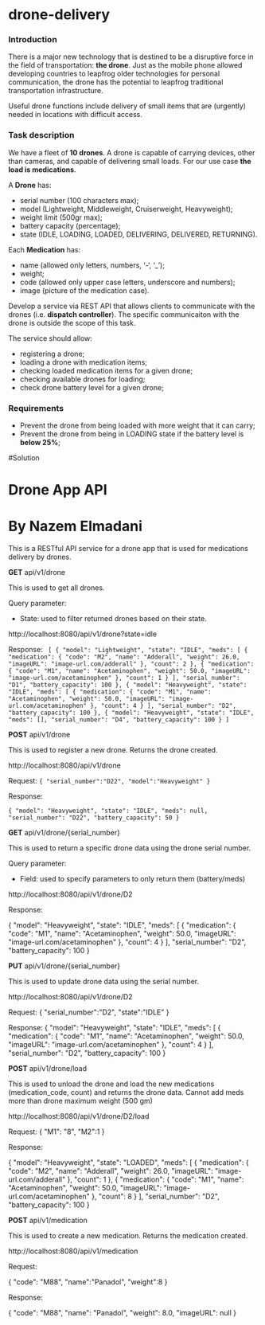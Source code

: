 # drone-delivery

### Introduction

There is a major new technology that is destined to be a disruptive force in the field of transportation: **the drone**. Just as the mobile phone allowed developing countries to leapfrog older technologies for personal communication, the drone has the potential to leapfrog traditional transportation infrastructure.

Useful drone functions include delivery of small items that are (urgently) needed in locations with difficult access.

### Task description

We have a fleet of **10 drones**. A drone is capable of carrying devices, other than cameras, and capable of delivering small loads. For our use case **the load is medications**.

A **Drone** has:
- serial number (100 characters max);
- model (Lightweight, Middleweight, Cruiserweight, Heavyweight);
- weight limit (500gr max);
- battery capacity (percentage);
- state (IDLE, LOADING, LOADED, DELIVERING, DELIVERED, RETURNING).

Each **Medication** has: 
- name (allowed only letters, numbers, ‘-‘, ‘_’);
- weight;
- code (allowed only upper case letters, underscore and numbers);
- image (picture of the medication case).

Develop a service via REST API that allows clients to communicate with the drones (i.e. **dispatch controller**). The specific communicaiton with the drone is outside the scope of this task. 

The service should allow:
- registering a drone;
- loading a drone with medication items;
- checking loaded medication items for a given drone; 
- checking available drones for loading;
- check drone battery level for a given drone;

### Requirements

- Prevent the drone from being loaded with more weight that it can carry;
- Prevent the drone from being in LOADING state if the battery level is **below 25%**;



#Solution


# **Drone App API**

# **By Nazem Elmadani**

This is a RESTful API service for a drone app that is used for medications delivery by drones.


**GET** api/v1/drone

This is used to get all drones.

Query parameter:

- State: used to filter returned drones based on their state.

http://localhost:8080/api/v1/drone?state=idle

Response:
`
[
    {
        "model": "Lightweight",
        "state": "IDLE",
        "meds": [
            {
                "medication": {
                    "code": "M2",
                    "name": "Adderall",
                    "weight": 26.0,
                    "imageURL": "image-url.com/adderall"
                },
                "count": 2
            },
            {
                "medication": {
                    "code": "M1",
                    "name": "Acetaminophen",
                    "weight": 50.0,
                    "imageURL": "image-url.com/acetaminophen"
                },
                "count": 1
            }
        ],
        "serial_number": "D1",
        "battery_capacity": 100
    },
    {
        "model": "Heavyweight",
        "state": "IDLE",
        "meds": [
            {
                "medication": {
                    "code": "M1",
                    "name": "Acetaminophen",
                    "weight": 50.0,
                    "imageURL": "image-url.com/acetaminophen"
                },
                "count": 4
            }
        ],
        "serial_number": "D2",
        "battery_capacity": 100
    },
    {
        "model": "Heavyweight",
        "state": "IDLE",
        "meds": [],
        "serial_number": "D4",
        "battery_capacity": 100
    }
]`

**POST** api/v1/drone

This is used to register a new drone. Returns the drone created.

http://localhost:8080/api/v1/drone

Request:
 `{
    "serial_number":"D22",
    "model":"Heavyweight"
}`

Response:

`{
    "model": "Heavyweight",
    "state": "IDLE",
    "meds": null,
    "serial_number": "D22",
    "battery_capacity": 50
}`

**GET** api/v1/drone/{serial_number}

This is used to return a specific drone data using the drone serial number.

Query parameter:

- Field: used to specify parameters to only return them (battery/meds)

http://localhost:8080/api/v1/drone/D2

Response:

{
    "model": "Heavyweight",
    "state": "IDLE",
    "meds": [
        {
            "medication": {
                "code": "M1",
                "name": "Acetaminophen",
                "weight": 50.0,
                "imageURL": "image-url.com/acetaminophen"
            },
            "count": 4
        }
    ],
    "serial_number": "D2",
    "battery_capacity": 100
}

**PUT** api/v1/drone/{serial_number}

This is used to update drone data using the serial number.


http://localhost:8080/api/v1/drone/D2

Request: 
{
    "serial_number":"D2",
    "state":"IDLE"
}

Response:
{
    "model": "Heavyweight",
    "state": "IDLE",
    "meds": [
        {
            "medication": {
                "code": "M1",
                "name": "Acetaminophen",
                "weight": 50.0,
                "imageURL": "image-url.com/acetaminophen"
            },
            "count": 4
        }
    ],
    "serial_number": "D2",
    "battery_capacity": 100
}

**POST** api/v1/drone/load

This is used to unload the drone and load the new medications (medication_code, count) and returns the drone data. Cannot add meds more than drone maximum weight (500 gm)

http://localhost:8080/api/v1/drone/D2/load

Request:
   {
        "M1": "8",
        "M2":1
    }

Response:

{
    "model": "Heavyweight",
    "state": "LOADED",
    "meds": [
        {
            "medication": {
                "code": "M2",
                "name": "Adderall",
                "weight": 26.0,
                "imageURL": "image-url.com/adderall"
            },
            "count": 1
        },
        {
            "medication": {
                "code": "M1",
                "name": "Acetaminophen",
                "weight": 50.0,
                "imageURL": "image-url.com/acetaminophen"
            },
            "count": 8
        }
    ],
    "serial_number": "D2",
    "battery_capacity": 100
}

**POST** api/v1/medication

This is used to create a new medication. Returns the medication created.

http://localhost:8080/api/v1/medication

Request:

{
        "code": "M88",
        "name":"Panadol",
        "weight":8
    }
    
Response:

{
    "code": "M88",
    "name": "Panadol",
    "weight": 8.0,
    "imageURL": null
}


